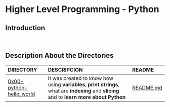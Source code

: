 # Higher Level Programming - Python

## Introduction 

<br/>

## Description About the Directories 

| DIRECTORY | DESCRIPCION | README |
| :--- | :--- | :--- |
|  [0x00-python-hello_world](https://github.com/lulu994/alx-higher_level_programming/tree/main/0x00-python-hello_world)| It was created to know how using  **variables**, **print strings**, what are **indexing** and **slicing** and to **learn more about Python**  |  [README.md](https://github.com/lulu994/alx-higher_level_programming/blob/main/0x00-python-hello_world/README.md)|
